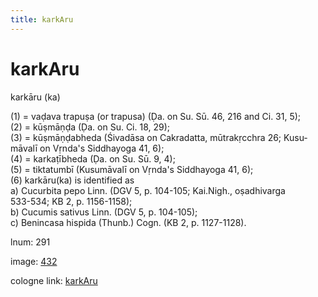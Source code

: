 ```yaml
---
title: karkAru
---
```


# karkAru

karkāru  (ka) <div n="P" />(1) = vaḍava trapuṣa (or trapusa) (Ḍa. on Su. Sū. 46, 216 and Ci. 31, 5); <div n="P" />(2) = kūṣmāṇḍa (Ḍa. on Su. Ci. 18, 29); <div n="P" />(3) = kūṣmāṇḍabheda (Śivadāsa on Cakradatta, mūtrakṛcchra 26; Kusu- <div n="lb" />māvalī on Vṛnda's Siddhayoga 41, 6); <div n="P" />(4) = karkaṭībheda (Ḍa. on Su. Sū. 9, 4); <div n="P" />(5) = tiktatumbī (Kusumāvalī on Vṛnda's Siddhayoga 41, 6); <div n="P" />(6) karkāru(ka) is identified as <div n="lb" />a) Cucurbita pepo Linn. (DGV 5, p. 104-105; Kai.Nigh., oṣadhivarga <div n="lb" />533-534; KB 2, p. 1156-1158); <div n="lb" />b) Cucumis sativus Linn. (DGV 5, p. 104-105); <div n="lb" />c) Benincasa hispida (Thunb.) Cogn. (KB 2, p. 1127-1128).

lnum: 291

image: [432](https://www.sanskrit-lexicon.uni-koeln.de/scans/csl-apidev/servepdf.php?dict=snp&page=432)

cologne link: [karkAru](https://sanskrit-lexicon.uni-koeln.de/scans/csl-apidev/getword.php?dict=snp&key=karkAru)

